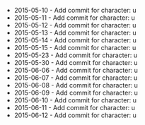 - 2015-05-10 - Add commit for character: u
- 2015-05-11 - Add commit for character: u
- 2015-05-12 - Add commit for character: u
- 2015-05-13 - Add commit for character: u
- 2015-05-14 - Add commit for character: u
- 2015-05-15 - Add commit for character: u
- 2015-05-23 - Add commit for character: u
- 2015-05-30 - Add commit for character: u
- 2015-06-06 - Add commit for character: u
- 2015-06-07 - Add commit for character: u
- 2015-06-08 - Add commit for character: u
- 2015-06-09 - Add commit for character: u
- 2015-06-10 - Add commit for character: u
- 2015-06-11 - Add commit for character: u
- 2015-06-12 - Add commit for character: u

